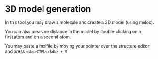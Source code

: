 # 3D model generation

In this tool you may draw a molecule and create a 3D model (using moloc).

You can also measure distance in the model by double-clicking on a first atom and on a second atom.

You may paste a molfile by moving your pointer over the structure editor and press `<kbd>CTRL</kdb> + V`
